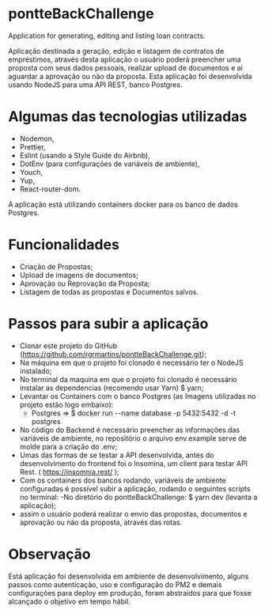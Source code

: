 # pontteBackChallenge
Application for generating, editing and listing loan contracts.

Aplicação destinada a geração, edição e listagem de contratos de empréstimos, através desta aplicação o usuário poderá preencher uma proposta com seus dados pessoais, realizar upload de documentos e ai aguardar a aprovação ou não da proposta. 
Esta aplicação foi desenvolvida usando NodeJS para uma API REST, banco Postgres.

# Algumas das tecnologias utilizadas
 - Nodemon,
 - Prettier,
 - Eslint (usando a Style Guide do Airbnb),
 - DotEnv (para configurações de variáveis de ambiente),
 - Youch,
 - Yup,
 - React-router-dom.
 
A aplicação está utilizando containers docker para os banco de dados Postgres.

# Funcionalidades
- Criação de Propostas;
- Upload de imagens de documentos;
- Aprovação ou Reprovação da Proposta;
- Listagem de todas as propostas e Documentos salvos.

# Passos para subir a aplicação
- Clonar este projeto do GitHub (https://github.com/rgrmartins/pontteBackChallenge.git);
- Na máquina em que o projeto foi clonado é necessário ter o NodeJS instalado;
- No terminal da maquina em que o projeto foi clonado é necessário instalar as dependencias (recomendo usar Yarn) $ yarn;
- Levantar os Containers com o banco Postgres (as Imagens utilizadas no projeto estão logo embaixo):
	- Postgres => $ docker run --name database -p 5432:5432 -d -t postgres
- No código do Backend é necessário preencher as informações das variáveis de ambiente, no repositório o arquivo env.example serve de molde para a criação do .env;
- Umas das formas de se testar a API desenvolvida, antes do desenvolvimento do frontend foi o Insomina, um client para testar API Rest. ( https://insomnia.rest/ );
- Com os containers dos bancos rodando, variáveis de ambiente configuradas é possível subir a aplicação, rodando o seguintes scripts no terminal:
	-No diretório do pontteBackChallenge: $ yarn dev (levanta a aplicação);
- assim o usuário poderá realizar o envio das propostas, documentos e aprovação ou não da proposta, através das rotas.

# Observação
Está aplicação foi desenvolvida em ambiente de desenvolvimento, alguns passos como autenticação, uso e configuração do PM2 e demais configurações para deploy em produção, foram abstraidos para que fosse alcançado o objetivo em tempo hábil.


